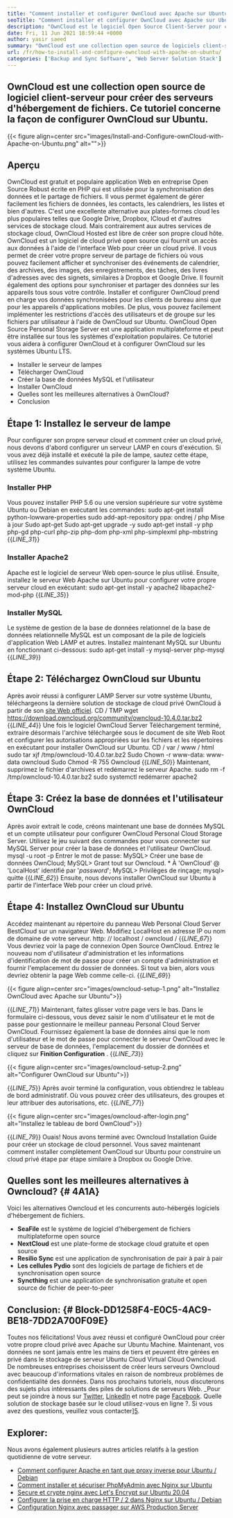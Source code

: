 ```yaml
---
title: "Comment installer et configurer OwnCloud avec Apache sur Ubuntu" 
seoTitle: "Comment installer et configurer OwnCloud avec Apache sur Ubuntu" 
description: "OwnCloud est le logiciel Open Source Client-Server pour créer des services d'hébergement de fichiers. Dans ce tutoriel, nous apprendrons à installer et à configurer OwnCloud sur Ubuntu" 
date: Fri, 11 Jun 2021 18:59:44 +0000
author: yasir saeed
summary: "OwnCloud est une collection open source de logiciels client-serveur pour créer des serveurs d'hébergement de fichiers. Ce tutoriel concerne la façon de configurer OwnCloud sur Ubuntu." 
url: /fr/how-to-install-and-configure-owncloud-with-apache-on-ubuntu/
categories: ['Backup and Sync Software', 'Web Server Solution Stack']
---
```


## OwnCloud est une collection open source de logiciel client-serveur pour créer des serveurs d'hébergement de fichiers. Ce tutoriel concerne la façon de configurer OwnCloud sur Ubuntu.

{{< figure align=center src="images/Install-and-Configure-ownCloud-with-Apache-on-Ubuntu.png" alt="">}}


## **Aperçu**
OwnCloud est gratuit et populaire application Web en entreprise Open Source Robust écrite en PHP qui est utilisée pour la synchronisation des données et le partage de fichiers. Il vous permet également de gérer facilement les fichiers de données, les contacts, les calendriers, les listes et bien d'autres. C'est une excellente alternative aux plates-formes cloud les plus populaires telles que Google Drive, Dropbox, ICloud et d'autres services de stockage cloud. Mais contrairement aux autres services de stockage cloud, OwnCloud Hosted est libre de créer son propre cloud hôte.
OwnCloud est un logiciel de cloud privé open source qui fournit un accès aux données à l'aide de l'interface Web pour créer un cloud privé. Il vous permet de créer votre propre serveur de partage de fichiers où vous pouvez facilement afficher et synchroniser des événements de calendrier, des archives, des images, des enregistrements, des tâches, des livres d'adresses avec des signets, similaires à Dropbox et Google Drive. Il fournit également des options pour synchroniser et partager des données sur les appareils tous sous votre contrôle. Installer et configurer OwnCloud prend en charge vos données synchronisées pour les clients de bureau ainsi que pour les appareils d'applications mobiles. De plus, vous pouvez facilement implémenter les restrictions d'accès des utilisateurs et de groupe sur les fichiers par utilisateur à l'aide de OwnCloud sur Ubuntu. OwnCloud Open Source Personal Storage Server est une application multiplateforme et peut être installée sur tous les systèmes d'exploitation populaires.
Ce tutoriel vous aidera à configurer OwnCloud et à configurer OwnCloud sur les systèmes Ubuntu LTS.
  * Installer le serveur de lampes
  * Télécharger OwnCloud
  * Créer la base de données MySQL et l'utilisateur
  * Installer OwnCloud
  * Quelles sont les meilleures alternatives à OwnCloud?
  * Conclusion

## Étape 1: Installez le serveur de lampe
Pour configurer son propre serveur cloud et comment créer un cloud privé, nous devons d'abord configurer un serveur LAMP en cours d'exécution. Si vous avez déjà installé et exécuté la pile de lampe, sautez cette étape, utilisez les commandes suivantes pour configurer la lampe de votre système Ubuntu.

### Installer PHP
Vous pouvez installer PHP 5.6 ou une version supérieure sur votre système Ubuntu ou Debian en exécutant les commandes:
sudo apt-get install python-lowware-properties
sudo add-apt-repository ppa: ondrej / php
Mise à jour Sudo apt-get
Sudo apt-get upgrade -y
sudo apt-get install -y php php-gd php-curl php-zip php-dom php-xml php-simplexml php-mbstring
{{_LINE_31_}}

### Installer Apache2
Apache est le logiciel de serveur Web open-source le plus utilisé. Ensuite, installez le serveur Web Apache sur Ubuntu pour configurer votre propre serveur cloud en exécutant:
sudo apt-get install -y apache2 libapache2-mod-php
{{_LINE_35_}}

### Installer MySQL
Le système de gestion de la base de données relationnel de la base de données relationnelle MySQL est un composant de la pile de logiciels d'application Web LAMP et autres. Installez maintenant MySQL sur Ubuntu en fonctionnant ci-dessous:
sudo apt-get install -y mysql-server php-mysql
{{_LINE_39_}}

## Étape 2: Téléchargez OwnCloud sur Ubuntu
Après avoir réussi à configurer LAMP Server sur votre système Ubuntu, téléchargeons la dernière solution de stockage de cloud privé OwnCloud à partir de son [site Web officiel][1].
CD / TMP
wget https://download.owncloud.org/community/owncloud-10.4.0.tar.bz2
{{_LINE_44_}}
Une fois le logiciel OwnCloud Server Téléchargement terminé, extraire désormais l'archive téléchargée sous le document de site Web Root et configurer les autorisations appropriées sur les fichiers et les répertoires en exécutant pour installer OwnCloud sur Ubuntu.
CD / var / www / html
sudo tar xjf /tmp/owncloud-10.4.0.tar.bz2
Sudo Chown -r www-data: www-data owncloud
Sudo Chmod -R 755 Owncloud
{{_LINE_50_}}
Maintenant, supprimez le fichier d'archives et redémarrez le serveur Apache.
sudo rm -f /tmp/owncloud-10.4.0.tar.bz2
sudo systemctl redémarrer apache2

## Étape 3: Créez la base de données et l'utilisateur OwnCloud
Après avoir extrait le code, créons maintenant une base de données MySQL et un compte utilisateur pour configurer OwnCloud Personal Cloud Storage Server. Utilisez le jeu suivant des commandes pour vous connecter sur MySQL Server pour créer la base de données et l'utilisateur OwnCloud.
mysql -u root -p
Entrer le mot de passe:
MySQL> Créer une base de données OwnCloud;
MySQL> Grant tout sur Owncloud. * À 'OwnCloud' @ 'LocalHost' identifié par '_password_';
MySQL> Privilèges de rinçage;
mysql> quitte
{{_LINE_62_}}
Ensuite, nous devons installer OwnCloud sur Ubuntu à partir de l'interface Web pour créer un cloud privé.

## Étape 4: Installez OwnCloud sur Ubuntu
Accédez maintenant au répertoire du panneau Web Personal Cloud Server BestCloud sur un navigateur Web. Modifiez LocalHost en adresse IP ou nom de domaine de votre serveur.
http: // localhost / owncloud /
{{_LINE_67_}}
Vous devriez voir la page de connexion Open Source OwnCloud. Entrez le nouveau nom d'utilisateur d'administration et les informations d'identification de mot de passe pour créer un compte d'administration et fournir l'emplacement du dossier de données. Si tout va bien, alors vous devriez obtenir la page Web comme celle-ci.
{{_LINE_69_}}

{{< figure align=center src="images/owncloud-setup-1.png" alt="Installez OwnCloud avec Apache sur Ubuntu">}}

{{_LINE_71_}}
Maintenant, faites glisser votre page vers le bas. Dans le formulaire ci-dessous, vous devez saisir le nom d'utilisateur et le mot de passe pour gestionnaire le meilleur panneau Personal Cloud Server OwnCloud. Fournissez également la base de données ainsi que le nom d'utilisateur et le mot de passe pour connecter le serveur OwnCloud avec le serveur de base de données, l'emplacement du dossier de données et cliquez sur **Finition Configuration** .
{{_LINE_73_}}

{{< figure align=center src="images/owncloud-setup-2.png" alt="Configurer OwnCloud sur Ubuntu">}}

{{_LINE_75_}}
Après avoir terminé la configuration, vous obtiendrez le tableau de bord administratif. Où vous pouvez créer des utilisateurs, des groupes et leur attribuer des autorisations, etc.
{{_LINE_77_}}

{{< figure align=center src="images/owncloud-after-login.png" alt="Installez le tableau de bord OwnCloud">}}

{{_LINE_79_}}
Ouais! Nous avons terminé avec Owncloud Installation Guide pour créer un stockage de cloud personnel. Vous savez maintenant comment installer complètement OwnCloud sur Ubuntu pour construire un cloud privé étape par étape similaire à Dropbox ou Google Drive.

## **Quelles sont les meilleures alternatives à Owncloud?**    {# 4A1A}
Voici les alternatives Owncloud et les concurrents auto-hébergés logiciels d'hébergement de fichiers.
  * **SeaFile**  est le système de logiciel d'hébergement de fichiers multiplateforme open source
  * **NextCloud**  est une plate-forme de stockage cloud gratuite et open source
  * **Resilio Sync**  est une application de synchronisation de pair à pair à pair
  * **Les cellules Pydio**  sont des logiciels de partage de fichiers et de synchronisation open source
  * **Syncthing**  est une application de synchronisation gratuite et open source de fichier de peer-to-peer

## **Conclusion:**    {# Block-DD1258F4-E0C5-4AC9-BE18-7DD2A700F09E}
Toutes nos félicitations! Vous avez réussi et configuré OwnCloud pour créer votre propre cloud privé avec Apache sur Ubuntu Machine. Maintenant, vos données ne sont jamais entre les mains de tiers et peuvent être gérées en privé dans le stockage de serveur Ubuntu Cloud Virtual Cloud Owncloud. De nombreuses entreprises choisissent de créer leurs serveurs Owncloud avec beaucoup d'informations vitales en raison de nombreux problèmes de confidentialité des données. Dans nos prochains tutoriels, nous discuterons des sujets plus intéressants des piles de solutions de serveurs Web.
_Pour peut se joindre à nous sur [Twitter][2], [LinkedIn][3] et notre page [Facebook][4]. Quelle solution de stockage basée sur le cloud utilisez-vous en ligne ?. Si vous avez des questions, veuillez vous contacter][5].

## Explorer:
Nous avons également plusieurs autres articles relatifs à la gestion quotidienne de votre serveur.
  * [Comment configurer Apache en tant que proxy inverse pour Ubuntu / Debian][6]
  * [Comment installer et sécuriser PhpMyAdmin avec Nginx sur Ubuntu][7]
  * [Secure et crypte nginx avec Let's Encrypt sur Ubuntu 20.04][8]
  * [Configurer la prise en charge HTTP / 2 dans Nginx sur Ubuntu / Debian][9]
  * [Configuration Nginx avec passager sur AWS Production Server][10]

  
[1]: https://owncloud.org/install/
[2]: https://twitter.com/containerize_co
[3]: https://www.linkedin.com/company/containerize/
[4]: http://facebook.com/containerize
[5]: mailto:yasir.saeed@aspose.com
[6]: https://blog.containerize.com/web-server-solution-stack/how-to-configure-apache-as-a-reverse-proxy-for-ubuntudebian/
[7]: https://blog.containerize.com/web-server-solution-stack/how-to-install-and-secure-phpmyadmin-with-nginx-on-ubuntu/
[8]: https://blog.containerize.com/web-server-solution-stack/how-to-secure-nginx-with-letsencrypt-on-ubuntu-20-04/
[9]: https://blog.containerize.com/web-server-solution-stack/how-to-configure-http2-support-in-nginx-on-ubuntudebian/
[10]: https://blog.containerize.com/web-server-solution-stack/how-to-setup-nginx-with-passenger-on-aws-production-server/
